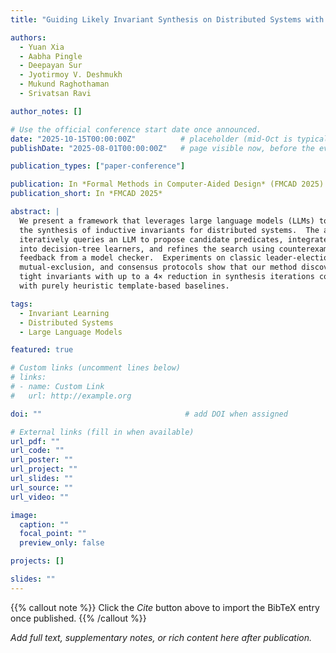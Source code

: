```yaml
---
title: "Guiding Likely Invariant Synthesis on Distributed Systems with Large Language Models"

authors:
  - Yuan Xia
  - Aabha Pingle
  - Deepayan Sur
  - Jyotirmoy V. Deshmukh
  - Mukund Raghothaman
  - Srivatsan Ravi

author_notes: []

# Use the official conference start date once announced.
date: "2025-10-15T00:00:00Z"          # placeholder (mid-Oct is typical for FMCAD)
publishDate: "2025-08-01T00:00:00Z"   # page visible now, before the event

publication_types: ["paper-conference"]

publication: In *Formal Methods in Computer-Aided Design* (FMCAD 2025) — accepted, to appear
publication_short: In *FMCAD 2025*

abstract: |
  We present a framework that leverages large language models (LLMs) to guide
  the synthesis of inductive invariants for distributed systems.  The approach
  iteratively queries an LLM to propose candidate predicates, integrates them
  into decision-tree learners, and refines the search using counterexample
  feedback from a model checker.  Experiments on classic leader-election,
  mutual-exclusion, and consensus protocols show that our method discovers
  tight invariants with up to a 4× reduction in synthesis iterations compared
  with purely heuristic template-based baselines.

tags:
  - Invariant Learning
  - Distributed Systems
  - Large Language Models

featured: true   

# Custom links (uncomment lines below)
# links:
# - name: Custom Link
#   url: http://example.org

doi: ""                                # add DOI when assigned

# External links (fill in when available)
url_pdf: ""
url_code: ""
url_poster: ""
url_project: ""
url_slides: ""
url_source: ""
url_video: ""

image:
  caption: ""
  focal_point: ""
  preview_only: false

projects: []

slides: ""
---
```

{{% callout note %}}
Click the _Cite_ button above to import the BibTeX entry once published.
{{% /callout %}}

_Add full text, supplementary notes, or rich content here after publication._